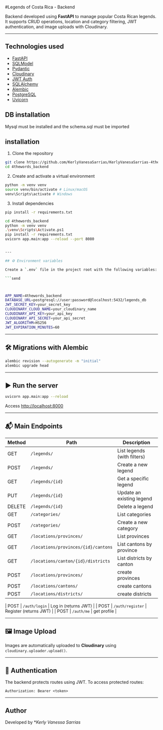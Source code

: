 
#Legends of Costa Rica - Backend

Backend developed using **FastAPI** to manage popular Costa Rican legends. It supports CRUD operations, location and category filtering, JWT authentication, and image uploads with Cloudinary.

---

##  Technologies used

- [FastAPI](https://fastapi.tiangolo.com/)
- [SQLModel](https://sqlmodel.tiangolo.com/)
- [Pydantic](https://docs.pydantic.dev/)
- [Cloudinary](https://cloudinary.com/)
- [JWT Auth](https://jwt.io/)
- [SQLAlchemy](https://www.sqlalchemy.org/)
- [Alembic](https://alembic.sqlalchemy.org/)
- [PostgreSQL](https://www.postgresql.org/)
- [Uvicorn](https://www.uvicorn.org/)


## DB installation
Mysql must be installed and the schema.sql must be imported

## installation

1. Clone the repository

```bash
git clone https://github.com/KerlyVanesaSarrias/KerlyVanesaSarrias-4thewords_backend_kerly_sarrias
cd 4thewords_backend
```

2. Create and activate a virtual environment

```bash
python -m venv venv
source venv/bin/activate # Linux/macOS
venv\Scripts\activate # Windows
```

3. Install dependencies

```bash
pip install -r requirements.txt
```
```bash
cd 4thewords_backend
python -m venv venv
.\venv\Scripts\Activate.ps1 
pip install -r requirements.txt
uvicorn app.main:app --reload --port 8080


---

## ⚙️ Environment variables

Create a `.env` file in the project root with the following variables:

```send



APP_NAME=4thewords_backend
DATABASE_URL=postgresql://user:password@localhost:5432/legends_db
JWT_SECRET_KEY=your_secret_key
CLOUDINARY_CLOUD_NAME=your_cloudinary_name
CLOUDINARY_API_KEY=your_api_key
CLOUDINARY_API_SECRET=your_api_secret
JWT_ALGORITHM=HS256
JWT_EXPIRATION_MINUTES=60
```

---

## 🛠 Migrations with Alembic

```bash
alembic revision --autogenerate -m "initial"
alembic upgrade head
```

---

## ▶️ Run the server

```bash
uvicorn app.main:app --reload
```

Access [http://localhost:8000](http://localhost:8000)

---

## 📬 Main Endpoints

| Method | Path | Description |
|--------|--------------------|-----------------------------------|
| GET | `/legends/` | List legends (with filters) |
| POST | `/legends/` | Create a new legend |
| GET | `/legends/{id}` | Get a specific legend |
| PUT | `/legends/{id}` | Update an existing legend |
| DELETE | `/legends/{id}` | Delete a legend |
| GET | `/categories/` | List categories |
| POST | `/categories/` | Create a new category |
| GET | `/locations/provinces/` | List provinces |
| GET | `/locations/provinces/{id}/cantons` | List cantons by province |
| GET | `/locations/canton/{id}/districts` | List districts by canton |
| POST | `/locations/provinces/` | create provinces |
| POST | `/locations/cantons/` | create cantons |
| POST | `/locations/districts/` | create districts |

| POST | `/auth/login` | Log in (returns JWT) |
| POST | `/auth/register` | Register (returns JWT) |
| POST | `/auth/me` | get profile |

---

## 🖼 Image Upload

Images are automatically uploaded to **Cloudinary** using `cloudinary.uploader.upload()`.

---

## 🔐 Authentication

The backend protects routes using JWT. To access protected routes:

```http
Authorization: Bearer <token>
```

---

##  Author

Developed by **Kerly Vanessa Sarrias*